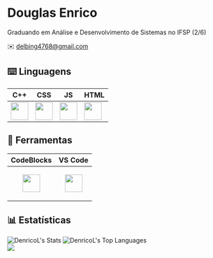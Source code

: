 # Douglas Enrico


 Graduando em Análise e Desenvolvimento de Sistemas no IFSP (2/6)

 ✉️ delbing4768@gmail.com

## ⌨️ Linguagens
| C++ | CSS | JS | HTML |
|-----|----|----|------|
| <img src="https://upload.wikimedia.org/wikipedia/commons/3/32/C%2B%2B_logo.png" width="40px"/> | <img src="https://cdn.jsdelivr.net/gh/devicons/devicon@latest/icons/css3/css3-original.svg" width="40px"/> | <img src="https://cdn.jsdelivr.net/gh/devicons/devicon@latest/icons/javascript/javascript-original.svg" width="40px"/> | <img src="https://cdn.jsdelivr.net/gh/devicons/devicon@latest/icons/html5/html5-original.svg" width="40px"/> |



## 🤖 Ferramentas 
| CodeBlocks | VS Code |
|------------|---------|
| <p align="center"> <img src="https://img.icons8.com/color/512/code-blocks.png" width="40px"/> </p> | <p align="center"> <img src="https://upload.wikimedia.org/wikipedia/commons/thumb/9/9a/Visual_Studio_Code_1.35_icon.svg/2048px-Visual_Studio_Code_1.35_icon.svg.png" width="40px"/> </p> |

## 📊 Estatísticas

![DenricoL's Stats](https://github-readme-stats.vercel.app/api?username=DenricoL&theme=vue-dark&show_icons=true&hide_border=true&count_private=true)
![DenricoL's Top Languages](https://github-readme-stats.vercel.app/api/top-langs/?username=DenricoL&theme=vue-dark&show_icons=true&hide_border=true&layout=compact)
<br>
![](https://komarev.com/ghpvc/?username=DenricoL&color=green)
<!--
**DenricoL/denricol** is a ✨ _special_ ✨ repository because its `README.md` (this file) appears on your GitHub profile.

Here are some ideas to get you started:

- 🔭 I’m currently working on ...
- 🌱 I’m currently learning ...
- 👯 I’m looking to collaborate on ...
- 🤔 I’m looking for help with ...
- 💬 Ask me about ...
- 📫 How to reach me: ...
- 😄 Pronouns: ...
- ⚡ Fun fact: ...
-->
